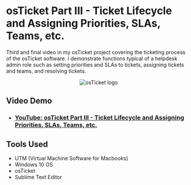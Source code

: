 <h1> osTicket Part III - Ticket Lifecycle and Assigning Priorities, SLAs, Teams, etc.</h1>
Third and final video in my osTicket project covering the ticketing process of the osTicket software. I demonstrate functions typical of a helpdesk admin role such as setting priorities and SLAs to tickets, assigning tickets and teams, and resolving tickets. 

<p align="center"><img src="https://i.imgur.com/Clzj7Xs.png" alt="osTicket logo"/> </p>

<h2> Video Demo </h2>

- ### [YouTube: osTicket Part III - Ticket Lifecycle and Assigning Priorities, SLAs, Teams, etc.](https://youtu.be/2zJls5HMfjg)

<h2> Tools Used </h2>

  - UTM (Virtual Machine Software for Macbooks)
  - Windows 10 OS
  - osTicket
  - Sublime Text Editor
